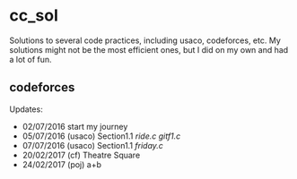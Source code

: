 # cc_sol
Solutions to several code practices, including usaco, codeforces, etc. My solutions might not be the most efficient ones, but I did on my own and had a lot of fun. 

## codeforces

Updates:
* 02/07/2016 start my journey
* 05/07/2016 (usaco) Section1.1 _ride.c_ _gitf1.c_
* 07/07/2016 (usaco) Section1.1 _friday.c_
* 20/02/2017 (cf) Theatre Square
* 24/02/2017 (poj) a+b
 

